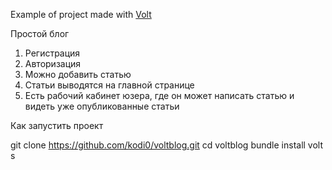 Example of project made with 
[Volt](https://github.com/voltrb/volt/)

Простой блог

1. Регистрация
2. Авторизация
3. Можно добавить статью
4. Статьи выводятся на главной странице
5. Есть рабочий кабинет юзера, где он может написать статью и видеть уже опубликованные статьи 

Как запустить проект

  git clone https://github.com/kodi0/voltblog.git
  cd voltblog
  bundle install
  volt s
